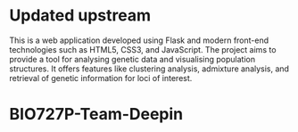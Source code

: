 # Updated upstream

This is a web application developed using Flask and modern front-end technologies such as HTML5, CSS3, and JavaScript. 
The project aims to provide a tool for analysing genetic data and visualising population structures. 
It offers features like clustering analysis, admixture analysis, and retrieval of genetic information for loci of interest.

# BIO727P-Team-Deepin
